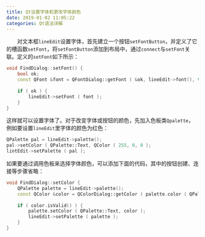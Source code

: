 ```yaml
---
title: Qt设置字体和更改字体颜色
date: 2019-01-02 11:05:22
categories: Qt语法详解
---
```

&emsp;&emsp;对文本框`lineEdit`设置字体，首先建立一个按钮`setFontButton`，并定义了它的槽函数`setFont`，将`setFontButton`添加到布局中，通过`connect`与`setFont`关联。定义的`setFont`如下所示：

``` cpp
void FindDialog::setFont() {
    bool ok;
    const QFont &font = QFontDialog::getFont ( &ok, lineEdit->font(), this, tr ( "fontDialog" ) );
​
    if ( ok ) {
        lineEdit->setFont ( font );
    }
}
```

这样就可以设置字体了。对于改变字体或按钮的颜色，先加入色板类`Qpalette`，例如要设置`lineEdit`里字体的颜色为红色：

``` cpp
QPalette pal = lineEdit->palette();
pal->setColor ( QPalette::Text, QColor ( 255, 0, 0 );
lintEdit->setPalette ( pal );
```

如果要通过调用色板来选择字体颜色，可以添加下面的代码，其中的按钮创建、连接等步骤省略：

``` cpp
void FindDialog::setColor {
    QPalette palette = lineEdit->palette();
    const QColor &color = QColorDialog::getColor ( palette.color ( QPalette::Base ), this );
​
    if ( color.isValid() ) {
        palette.setColor ( QPalette::Text, color );
        lineEdit->setPalette ( palette );
    }
}
```